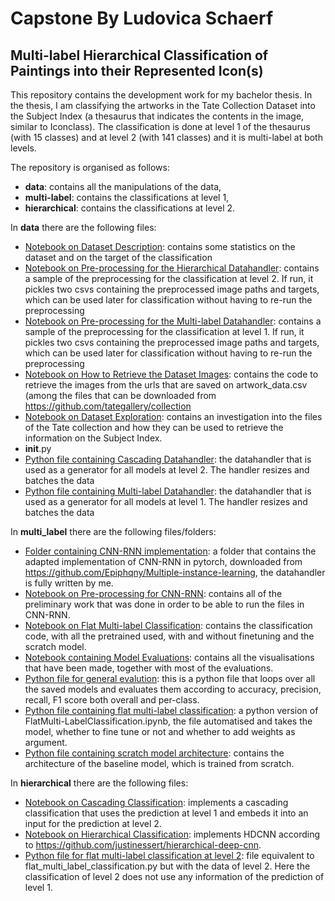 # Capstone By Ludovica Schaerf

## Multi-label Hierarchical Classification of Paintings into their Represented Icon(s)

This repository contains the development work for my bachelor thesis.  In the thesis, I am classifying the artworks in the Tate Collection Dataset into the Subject Index (a thesaurus that indicates the contents in the image, similar to Iconclass). The classification is done at level 1 of the thesaurus (with 15 classes) and at level 2 (with 141 classes) and it is multi-label at both levels. 

The repository is organised as follows:
- **data**: contains all the manipulations of the data,
- **multi-label**: contains the classifications at level 1,
- **hierarchical**: contains the classifications at level 2. 

In **data** there are the following files:
- [Notebook on Dataset Description](data/FlatDatasetDescription.ipynb): contains some statistics on the dataset and on the target of the classification
- [Notebook on Pre-processing for the Hierarchical Datahandler](data/Pre-processingForHierarchicalDatahandler.ipynb): contains a sample of the preprocessing for the classification at level 2. If run, it pickles two csvs containing the preprocessed image paths and targets, which can be used later for classification without having to re-run the preprocessing 
- [Notebook on Pre-processing for the Multi-label Datahandler](data/Pre-processingForMulti-LabelDatahandler.ipynb): contains a sample of the preprocessing for the classification at level 1. If run, it pickles two csvs containing the preprocessed image paths and targets, which can be used later for classification without having to re-run the preprocessing 
- [Notebook on How to Retrieve the Dataset Images](data/RetrievingTateModernImages.ipynb): contains the code to retrieve the images from the urls that are saved on artwork_data.csv (among the files that can be downloaded from https://github.com/tategallery/collection
- [Notebook on Dataset Exploration](data/TateDatasetExploration.ipynb): contains an investigation into the files of the Tate collection and how they can be used to retrieve the information on the Subject Index.
- __init__.py
- [Python file containing Cascading Datahandler](data/datahandler_cascading.py): the datahandler that is used as a generator for all models at level 2. The handler resizes and batches the data
- [Python file containing Multi-label Datahandler](data/datahandler_multilabel.py): the datahandler that is used as a generator for all models at level 1. The handler resizes and batches the data

In **multi_label** there are the following files/folders:
- [Folder containing CNN-RNN implementation](multi-label/CNN_RNN/): a folder that contains the adapted implementation of CNN-RNN in pytorch, downloaded from https://github.com/Epiphqny/Multiple-instance-learning, the datahandler is fully written by me.
- [Notebook on Pre-processing for CNN-RNN](multi-label/CNN-RNN-flat-multi-label-classification.ipynb): contains all of the preliminary work that was done in order to be able to run the files in CNN-RNN.
- [Notebook on Flat Multi-label Classification](multi-label/FlatMulti-LabelClassification.ipynb): contains the classification code, with all the pretrained used, with and without finetuning and the scratch model.
- [Notebook containing Model Evaluations](multi-label/Model-Evaluation.ipynb): contains all the visualisations that have been made, together with most of the evaluations.
- [Python file for general evalution](multi-label/evaluate.py): this is a python file that loops over all the saved models and evaluates them according to accuracy, precision, recall, F1 score both overall and per-class.
- [Python file containing flat multi-label classification](multi-label/flat_multi_label_classification.py): a python version of FlatMulti-LabelClassification.ipynb, the file automatised and takes the model, whether to fine tune or not and whether to add weights as argument.
- [Python file containing scratch model architecture](multi-label/out_of_the_box.py): contains the architecture of the baseline model, which is trained from scratch.

In **hierarchical** there are the following files:
- [Notebook on Cascading Classification](hierarchical/Cascading-Classification.ipynb): implements a cascading classification that uses the prediction at level 1 and embeds it into an input for the prediction at level 2.
- [Notebook on Hierarchical Classification](hierarchical/Hierarchical-Classification.ipynb): implements HDCNN according to https://github.com/justinessert/hierarchical-deep-cnn.
- [Python file for flat multi-label classification at level 2](hierarchical/deep_multi_label_classification.py): file equivalent to flat_multi_label_classification.py but with the data of level 2. Here the classification of level 2 does not use any information of the prediction of level 1.
